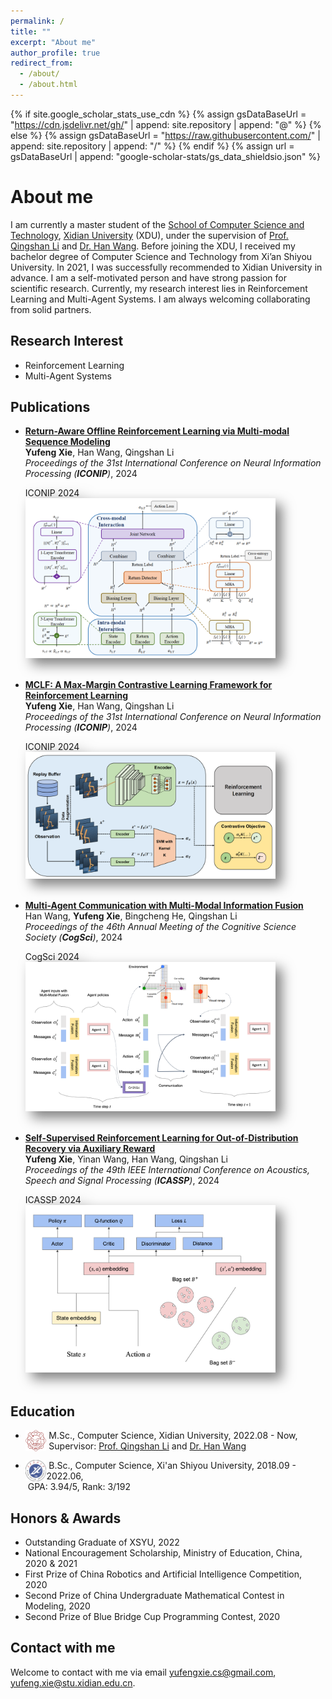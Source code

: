 ```yaml
---
permalink: /
title: ""
excerpt: "About me"
author_profile: true
redirect_from: 
  - /about/
  - /about.html
---
```

{% if site.google_scholar_stats_use_cdn %}
{% assign gsDataBaseUrl = "https://cdn.jsdelivr.net/gh/" | append: site.repository | append: "@" %}
{% else %}
{% assign gsDataBaseUrl = "https://raw.githubusercontent.com/" | append: site.repository | append: "/" %}
{% endif %}
{% assign url = gsDataBaseUrl | append: "google-scholar-stats/gs_data_shieldsio.json" %}


About me
======
I am currently a master student of the [School of Computer Science and Technology](https://cs.xidian.edu.cn/), [Xidian University](https://www.xidian.edu.cn/) (XDU), under the supervision of [Prof. Qingshan Li](https://web.xidian.edu.cn/qshli/) and [Dr. Han Wang](https://faculty.xidian.edu.cn/WANGHAN/). Before joining the XDU, I received my bachelor degree of Computer Science and Technology from Xi’an Shiyou University. In 2021, I was successfully recommended to Xidian University in advance. I am a self-motivated person and have strong passion for scientific research. Currently, my research interest lies in Reinforcement Learning and Multi-Agent Systems. I am always welcoming collaborating from solid partners.

## Research Interest

+ Reinforcement Learning
+ Multi-Agent Systems

## Publications

+ [**Return-Aware Offline Reinforcement Learning via Multi-modal Sequence Modeling**]()
  <br> **Yufeng Xie**, Han Wang, Qingshan Li
  <br> _Proceedings of the 31st International Conference on Neural Information Processing (**ICONIP**)_, 2024
  <div class='paper-box-image' style='-webkit-filter: drop-shadow(10px 10px 10px rgba(0,0,0,.5)); 
                filter: drop-shadow(10px 10px 10px rgba(0,0,0,.5)); margin-top: 5px;'><div><div class="badge">ICONIP 2024</div><img src='/images/RATT.png' alt="sym" width="400"></div></div>
  <br>

+ [**MCLF: A Max-Margin Contrastive Learning Framework for Reinforcement Learning**]()
  <br> **Yufeng Xie**, Han Wang, Qingshan Li
  <br> _Proceedings of the 31st International Conference on Neural Information Processing (**ICONIP**)_, 2024
  <div class='paper-box-image' style='-webkit-filter: drop-shadow(10px 10px 10px rgba(0,0,0,.5)); 
                filter: drop-shadow(10px 10px 10px rgba(0,0,0,.5)); margin-top: 5px;'><div><div class="badge">ICONIP 2024</div><img src='/images/MCLF.png' alt="sym" width="400"></div></div>
  <br>

+ [**Multi-Agent Communication with Multi-Modal Information Fusion**](https://escholarship.org/uc/item/24w3654z)
  <br> Han Wang, **Yufeng Xie**, Bingcheng He, Qingshan Li
  <br> _Proceedings of the 46th Annual Meeting of the Cognitive Science Society (**CogSci**)_, 2024
  <div class='paper-box-image' style='-webkit-filter: drop-shadow(10px 10px 10px rgba(0,0,0,.5)); 
                filter: drop-shadow(10px 10px 10px rgba(0,0,0,.5)); margin-top: 5px;'><div><div class="badge">CogSci 2024</div><img src='/images/MM-MAC.png' alt="sym" width="400"></div></div>
  <br>

+ [**Self-Supervised Reinforcement Learning for Out-of-Distribution Recovery via Auxiliary Reward**](https://ieeexplore.ieee.org/document/10447216)
  <br> **Yufeng Xie**, Yinan Wang, Han Wang, Qingshan Li
  <br> _Proceedings of the 49th IEEE International Conference on Acoustics, Speech and Signal Processing (**ICASSP**)_, 2024
  <!-- <br> <a href="/files/SRL-AR.pdf" class="button">PDF</a> <a href="/files/ICASSP24_Poster.pdf" class="button">Poster</a> -->
  <div class='paper-box-image' style='-webkit-filter: drop-shadow(10px 10px 10px rgba(0,0,0,.5)); 
                filter: drop-shadow(10px 10px 10px rgba(0,0,0,.5)); margin-top: 5px;'><div><div class="badge">ICASSP 2024</div><img src='/images/SRL-AR.png' alt="sym" width="400"></div></div>
  <br>


## Education

+ <img align="left" decoding="async" src="/images/logo_xdu.png" width="7%"> &nbsp;M.Sc., Computer Science, Xidian University, 2022.08 - Now, <br>&nbsp;Supervisor: [Prof. Qingshan Li](https://web.xidian.edu.cn/qshli/) and [Dr. Han Wang](https://faculty.xidian.edu.cn/WANGHAN/)

+ <img align="left" decoding="async" src="/images/logo_xsyu.png" width="7%"> &nbsp;B.Sc., Computer Science, Xi'an Shiyou University, 2018.09 - 2022.06, <br>&nbsp;GPA: 3.94/5, Rank: 3/192


## Honors & Awards

+ Outstanding Graduate of XSYU, 2022
+ National Encouragement Scholarship, Ministry of Education, China, 2020 & 2021
+ First Prize of China Robotics and Artificial Intelligence Competition, 2020
+ Second Prize of China Undergraduate Mathematical Contest in Modeling, 2020
+ Second Prize of Blue Bridge Cup Programming Contest, 2020


## Contact with me

Welcome to contact with me via email [yufengxie.cs@gmail.com](mailto:yufengxie.cs@gmail.com), [yufeng.xie@stu.xidian.edu.cn](mailto:yufeng.xie@stu.xidian.edu.cn).
